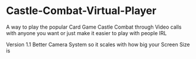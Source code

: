 # Castle-Combat-Virtual-Player
A way to play the popular Card Game Castle Combat through Video calls with anyone you want or just make it easier to play with people IRL

Version 1.1
Better Camera System so it scales with how big your Screen Size is
